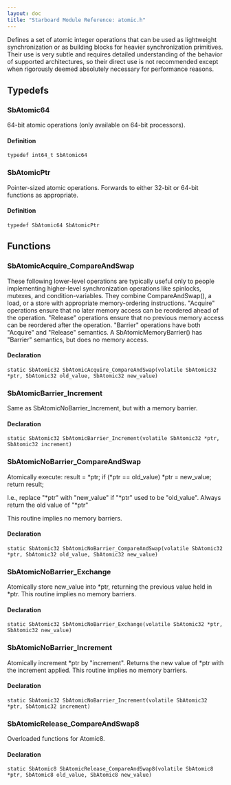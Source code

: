 ```yaml
---
layout: doc
title: "Starboard Module Reference: atomic.h"
---
```


Defines a set of atomic integer operations that can be used as lightweight
synchronization or as building blocks for heavier synchronization primitives.
Their use is very subtle and requires detailed understanding of the behavior of
supported architectures, so their direct use is not recommended except when
rigorously deemed absolutely necessary for performance reasons.

## Typedefs ##

### SbAtomic64 ###

64-bit atomic operations (only available on 64-bit processors).

#### Definition ####

```
typedef int64_t SbAtomic64
```

### SbAtomicPtr ###

Pointer-sized atomic operations. Forwards to either 32-bit or 64-bit functions
as appropriate.

#### Definition ####

```
typedef SbAtomic64 SbAtomicPtr
```

## Functions ##

### SbAtomicAcquire_CompareAndSwap ###

These following lower-level operations are typically useful only to people
implementing higher-level synchronization operations like spinlocks, mutexes,
and condition-variables. They combine CompareAndSwap(), a load, or a store with
appropriate memory-ordering instructions. "Acquire" operations ensure that no
later memory access can be reordered ahead of the operation. "Release"
operations ensure that no previous memory access can be reordered after the
operation. "Barrier" operations have both "Acquire" and "Release" semantics. A
SbAtomicMemoryBarrier() has "Barrier" semantics, but does no memory access.

#### Declaration ####

```
static SbAtomic32 SbAtomicAcquire_CompareAndSwap(volatile SbAtomic32 *ptr, SbAtomic32 old_value, SbAtomic32 new_value)
```

### SbAtomicBarrier_Increment ###

Same as SbAtomicNoBarrier_Increment, but with a memory barrier.

#### Declaration ####

```
static SbAtomic32 SbAtomicBarrier_Increment(volatile SbAtomic32 *ptr, SbAtomic32 increment)
```

### SbAtomicNoBarrier_CompareAndSwap ###

Atomically execute: result = *ptr; if (*ptr == old_value) *ptr = new_value;
return result;

I.e., replace "*ptr" with "new_value" if "*ptr" used to be "old_value". Always
return the old value of "*ptr"

This routine implies no memory barriers.

#### Declaration ####

```
static SbAtomic32 SbAtomicNoBarrier_CompareAndSwap(volatile SbAtomic32 *ptr, SbAtomic32 old_value, SbAtomic32 new_value)
```

### SbAtomicNoBarrier_Exchange ###

Atomically store new_value into *ptr, returning the previous value held in *ptr.
This routine implies no memory barriers.

#### Declaration ####

```
static SbAtomic32 SbAtomicNoBarrier_Exchange(volatile SbAtomic32 *ptr, SbAtomic32 new_value)
```

### SbAtomicNoBarrier_Increment ###

Atomically increment *ptr by "increment". Returns the new value of *ptr with the
increment applied. This routine implies no memory barriers.

#### Declaration ####

```
static SbAtomic32 SbAtomicNoBarrier_Increment(volatile SbAtomic32 *ptr, SbAtomic32 increment)
```

### SbAtomicRelease_CompareAndSwap8 ###

Overloaded functions for Atomic8.

#### Declaration ####

```
static SbAtomic8 SbAtomicRelease_CompareAndSwap8(volatile SbAtomic8 *ptr, SbAtomic8 old_value, SbAtomic8 new_value)
```

